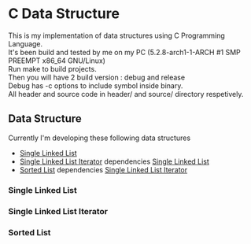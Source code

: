 # C Data Structure

This is my implementation of data structures using C Programming Language.<br/>
It's been build and tested by me on my PC (5.2.8-arch1-1-ARCH #1 SMP PREEMPT x86_64 GNU/Linux)<br/>
Run make to build projects.<br/>
Then you will have 2 build version : debug and release<br/>
Debug has -c options to include symbol inside binary.<br/>
All header and source code in header/ and source/ directory respetively.<br/>

## Data Structure
Currently I'm developing these following data structures 
- [Single Linked List](https://github.com/ipgdbali/c-data-structure/blob/master/README.md#single-linked-list)
- [Single Linked List Iterator](https://github.com/ipgdbali/c-data-structure/blob/master/README.md#single-linked-list-iterator) dependencies [Single Linked List](https://github.com/ipgdbali/c-data-structure/blob/master/README.md#single-linked-list)
- [Sorted List](https://github.com/ipgdbali/c-data-structure/blob/master/README.md#sorted-list) dependencies [Single Linked List Iterator](https://github.com/ipgdbali/c-data-structure/blob/master/README.md#single-linked-list-iterator)

### Single Linked List

### Single Linked List Iterator

### Sorted List
